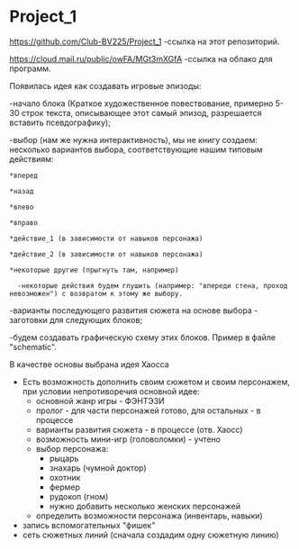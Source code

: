 # Project_1
https://github.com/Club-BV225/Project_1
-ссылка на этот репозиторий.

https://cloud.mail.ru/public/owFA/MGt3mXGfA
-ссылка на облако для программ.

Появилась идея как создавать игровые эпизоды:

  -начало блока (Краткое художественное повествование, примерно 5-30 строк текста, описывающее этот самый эпизод, разрешается вставить псевдографику);
  
  -выбор (нам же нужна интерактивность), мы не книгу создаем: несколько вариантов выбора, соответствующие нашим типовым действиям:
  
    *вперед
    
    *назад
    
    *влево
    
    *вправо
    
    *действие_1 (в зависимости от навыков персонажа)
    
    *действие_2 (в зависимости от навыков персонажа)
    
    *некоторые другие (прыгнуть там, например)
    
      -некоторые действия будем глушить (например: "впереди стена, проход невозможен") с возвратом к этому же выбору.
      
  -варианты последующего развития сюжета на основе выбора - заготовки для следующих блоков;
  
  -будем создавать графическую схему этих блоков. Пример в файле "schematic".
  

В качестве основы выбрана идея Хаосса
  - Есть возможность дополнить своим сюжетом и своим персонажем, при условии непротиворечия основной идее:
    * основной жанр игры - ФЭНТЭЗИ
    * пролог - для части персонажей готово, для остальных - в процессе
    * варианты развития сюжета - в процессе (отв. Хаосс)
    * возможность мини-игр (головоломки) - учтено
    * выбор персонажа:
      - рыцарь
      - знахарь (чумной доктор)
      - охотник
      - фермер
      - рудокоп (гном)
      - нужно добавить несколько женских персонажей
    * определить возможности персонажа (инвентарь, навыки)
  - запись вспомогательных "фишек"
  - сеть сюжетных линий (сначала создадим одну сюжетную линию)
